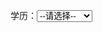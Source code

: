 <!DOCTYPE html>
<html>
<head> 
<meta charset="utf-8"> 
</head>
<body>
  <form>
  学历：<select name="degree"> 
  <option value="">--请选择--</option>  
  <option value="1">专科</option>   
  <option value="2">本科</option>   
  <option value="3">硕士</option>   
  <option value="4">博士及以上</option></select>
    </form>
</body>
</html>

